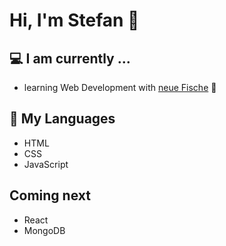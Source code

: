 # Hi, I'm Stefan  :wave:

## 💻 I am currently ...
- learning Web Development with [neue Fische](https://www.neuefische.de/)  🐧

## 💬 My Languages
- HTML
- CSS
- JavaScript

## Coming next
- React
- MongoDB

